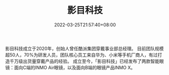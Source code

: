 ﻿---
weight: 
title: "影目科技"
description: "影目科技成立于2020年，创始人曾任酷派集团穿戴事业部总经理。 目前团队规模超50人，70%为研发人员，团队核心员工来自华为、小米等手机厂商人，有过打造千万级出货量穿戴产品的经验。 成立至今，「影目科技」已经发布了两款智能眼镜：面向C端的INMO Air眼镜，以及面向B端的眼镜产品INMO X。"
date: 2022-03-25T21:57:40+08:00
lastmod: 2022-03-25T16:45:40+08:00
draft: false
authors: ["Metabd"]
featuredImage: "336.jpeg"
link: "https://inmolens.com/"
tags: ["影目科技","AR/VR/MR/XR"]
categories: ["navigation"]
navigation: ["AR/VR/MR/XR"]
lightgallery: true
toc: true
pinned: false
recommend: false
recommend1: false
---
影目科技成立于2020年，创始人曾任酷派集团穿戴事业部总经理。 目前团队规模超50人，70%为研发人员，团队核心员工来自华为、小米等手机厂商人，有过打造千万级出货量穿戴产品的经验。 成立至今，「影目科技」已经发布了两款智能眼镜：面向C端的INMO Air眼镜，以及面向B端的眼镜产品INMO X。
